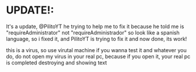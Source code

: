 # UPDATE!:

It's a update, @PilitoYT he trying to help me to fix it because he told me is "requireAdministrator" not "requireAdministrador" so look like a spanish language, so i fixed it, and PilitoYT is trying to fix it and now done, its work!

this is a virus, so use virutal machine if you wanna test it and whatever you do, do not open my virus in your real pc, because if you open it, your real pc is completed destroying and showing text
